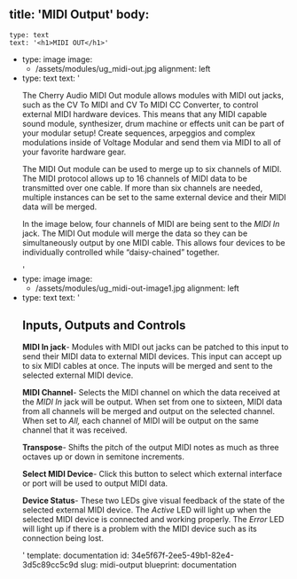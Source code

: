 title: 'MIDI Output'
body:
  -
    type: text
    text: '<h1>MIDI OUT</h1>'
  -
    type: image
    image:
      - /assets/modules/ug_midi-out.jpg
    alignment: left
  -
    type: text
    text: '<p>The Cherry Audio MIDI Out module allows modules with MIDI out jacks, such as the CV To MIDI and CV To MIDI CC Converter, to control external MIDI hardware devices. This means that any MIDI capable sound module, synthesizer, drum machine or effects unit can be part of your modular setup! Create sequences, arpeggios and complex modulations inside of Voltage Modular and send them via MIDI to all of your favorite hardware gear.</p><p>The MIDI Out module can be used to merge up to six channels of MIDI. The MIDI protocol allows up to 16 channels of MIDI data to be transmitted over one cable. If more than six channels are needed, multiple instances can be set to the same external device and their MIDI data will be merged.<br></p><p>In the image below, four channels of MIDI are being sent to the <em>MIDI In</em> jack. The MIDI Out module will merge the data so they can be simultaneously output by one MIDI cable. This allows four devices to be individually controlled while “daisy-chained” together.<br></p>'
  -
    type: image
    image:
      - /assets/modules/ug_midi-out-image1.jpg
    alignment: left
  -
    type: text
    text: '<h2><strong>Inputs, Outputs and Controls</strong></h2><p><strong>MIDI In jack</strong>- Modules with MIDI out jacks can be patched to this input to send their MIDI data to external MIDI devices. This input can accept up to six MIDI cables at once. The inputs will be merged and sent to the selected external MIDI device.</p><p><strong>MIDI Channel</strong>- Selects the MIDI channel on which the data received at the <em>MIDI In</em> jack will be output. When set from one to sixteen, MIDI data from all channels will be merged and output on the selected channel. When set to <em>All, </em>each channel of MIDI will be output on the same channel that it was received.</p><p><strong>Transpose</strong>- Shifts the pitch of the output MIDI notes as much as three octaves up or down in semitone increments.</p><p><strong>Select MIDI Device</strong>- Click this button to select which external interface or port will be used to output MIDI data.&nbsp;</p><p><strong>Device Status</strong>- These two LEDs give visual feedback of the state of the selected external MIDI device. The <em>Active </em>LED will light up when the selected MIDI device is connected and working properly. The <em>Error </em>LED will light up if there is a problem with the MIDI device such as its connection being lost.</p>'
template: documentation
id: 34e5f67f-2ee5-49b1-82e4-3d5c89cc5c9d
slug: midi-output
blueprint: documentation
